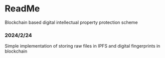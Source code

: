 # ReadMe

Blockchain based digital intellectual property protection scheme

### 2024/2/24
Simple implementation of storing raw files in IPFS and digital fingerprints in blockchain
